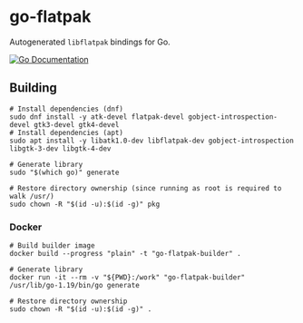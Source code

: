 # go-flatpak

Autogenerated `libflatpak` bindings for Go.

[![Go Documentation](https://godocs.io/github.com/erazemk/go-flatpak/pkg/flatpak?status.svg)](https://godocs.io/github.com/erazemk/go-flatpak/pkg/flatpak)

## Building

```shell
# Install dependencies (dnf)
sudo dnf install -y atk-devel flatpak-devel gobject-introspection-devel gtk3-devel gtk4-devel
# Install dependencies (apt)
sudo apt install -y libatk1.0-dev libflatpak-dev gobject-introspection libgtk-3-dev libgtk-4-dev

# Generate library
sudo "$(which go)" generate

# Restore directory ownership (since running as root is required to walk /usr/)
sudo chown -R "$(id -u):$(id -g)" pkg
```

### Docker

```shell
# Build builder image
docker build --progress "plain" -t "go-flatpak-builder" .

# Generate library
docker run -it --rm -v "${PWD}:/work" "go-flatpak-builder" /usr/lib/go-1.19/bin/go generate

# Restore directory ownership
sudo chown -R "$(id -u):$(id -g)" .
```
